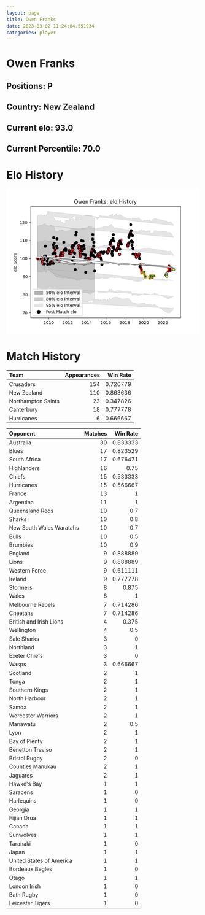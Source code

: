 ```yaml
---  
layout: page  
title: Owen Franks  
date: 2023-03-02 11:24:04.551934  
categories: player  
---
```

# Owen Franks

## Positions: P

## Country: New Zealand

## Current elo: 93.0

## Current Percentile: 70.0

# Elo History


![elo history](history_OwenFranks.png)
# Match History


| Team               |   Appearances |   Win Rate |
|:-------------------|--------------:|-----------:|
| Crusaders          |           154 |   0.720779 |
| New Zealand        |           110 |   0.863636 |
| Northampton Saints |            23 |   0.347826 |
| Canterbury         |            18 |   0.777778 |
| Hurricanes         |             6 |   0.666667 |

| Opponent                 |   Matches |   Win Rate |
|:-------------------------|----------:|-----------:|
| Australia                |        30 |   0.833333 |
| Blues                    |        17 |   0.823529 |
| South Africa             |        17 |   0.676471 |
| Highlanders              |        16 |   0.75     |
| Chiefs                   |        15 |   0.533333 |
| Hurricanes               |        15 |   0.566667 |
| France                   |        13 |   1        |
| Argentina                |        11 |   1        |
| Queensland Reds          |        10 |   0.7      |
| Sharks                   |        10 |   0.8      |
| New South Wales Waratahs |        10 |   0.7      |
| Bulls                    |        10 |   0.5      |
| Brumbies                 |        10 |   0.9      |
| England                  |         9 |   0.888889 |
| Lions                    |         9 |   0.888889 |
| Western Force            |         9 |   0.611111 |
| Ireland                  |         9 |   0.777778 |
| Stormers                 |         8 |   0.875    |
| Wales                    |         8 |   1        |
| Melbourne Rebels         |         7 |   0.714286 |
| Cheetahs                 |         7 |   0.714286 |
| British and Irish Lions  |         4 |   0.375    |
| Wellington               |         4 |   0.5      |
| Sale Sharks              |         3 |   0        |
| Northland                |         3 |   1        |
| Exeter Chiefs            |         3 |   0        |
| Wasps                    |         3 |   0.666667 |
| Scotland                 |         2 |   1        |
| Tonga                    |         2 |   1        |
| Southern Kings           |         2 |   1        |
| North Harbour            |         2 |   1        |
| Samoa                    |         2 |   1        |
| Worcester Warriors       |         2 |   1        |
| Manawatu                 |         2 |   0.5      |
| Lyon                     |         2 |   1        |
| Bay of Plenty            |         2 |   1        |
| Benetton Treviso         |         2 |   1        |
| Bristol Rugby            |         2 |   0        |
| Counties Manukau         |         2 |   1        |
| Jaguares                 |         2 |   1        |
| Hawke's Bay              |         1 |   1        |
| Saracens                 |         1 |   0        |
| Harlequins               |         1 |   0        |
| Georgia                  |         1 |   1        |
| Fijian Drua              |         1 |   1        |
| Canada                   |         1 |   1        |
| Sunwolves                |         1 |   1        |
| Taranaki                 |         1 |   0        |
| Japan                    |         1 |   1        |
| United States of America |         1 |   1        |
| Bordeaux Begles          |         1 |   0        |
| Otago                    |         1 |   1        |
| London Irish             |         1 |   0        |
| Bath Rugby               |         1 |   0        |
| Leicester Tigers         |         1 |   0        |